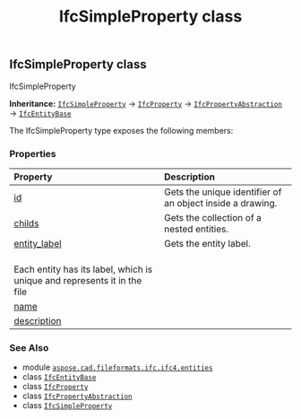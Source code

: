 ﻿---
title: IfcSimpleProperty class
second_title: Aspose.CAD for Python via .NET API References
description: 
type: docs
weight: 5990
url: /python-net/aspose.cad.fileformats.ifc.ifc4.entities/ifcsimpleproperty/
is_root: false
---

## IfcSimpleProperty class

IfcSimpleProperty



**Inheritance:** [`IfcSimpleProperty`](/cad/python-net/aspose.cad.fileformats.ifc.ifc4.entities/ifcsimpleproperty) → 
[`IfcProperty`](/cad/python-net/aspose.cad.fileformats.ifc.ifc4.entities/ifcproperty) → 
[`IfcPropertyAbstraction`](/cad/python-net/aspose.cad.fileformats.ifc.ifc4.entities/ifcpropertyabstraction) → 
[`IfcEntityBase`](/cad/python-net/aspose.cad.fileformats.ifc/ifcentitybase)



The IfcSimpleProperty type exposes the following members:

### Properties
| Property | Description |
| :- | :- |
| [id](/cad/python-net/aspose.cad.fileformats.ifc.ifc4.entities/ifcsimpleproperty/id) | Gets the unique identifier of an object inside a drawing. |
| [childs](/cad/python-net/aspose.cad.fileformats.ifc.ifc4.entities/ifcsimpleproperty/childs) | Gets the collection of a nested entities. |
| [entity_label](/cad/python-net/aspose.cad.fileformats.ifc.ifc4.entities/ifcsimpleproperty/entity_label) | Gets the entity label.<br/>Each entity has its label, which is unique and represents it in the file |
| [name](/cad/python-net/aspose.cad.fileformats.ifc.ifc4.entities/ifcsimpleproperty/name) |  |
| [description](/cad/python-net/aspose.cad.fileformats.ifc.ifc4.entities/ifcsimpleproperty/description) |  |



### See Also
* module [`aspose.cad.fileformats.ifc.ifc4.entities`](..)
* class [`IfcEntityBase`](/cad/python-net/aspose.cad.fileformats.ifc/ifcentitybase)
* class [`IfcProperty`](/cad/python-net/aspose.cad.fileformats.ifc.ifc4.entities/ifcproperty)
* class [`IfcPropertyAbstraction`](/cad/python-net/aspose.cad.fileformats.ifc.ifc4.entities/ifcpropertyabstraction)
* class [`IfcSimpleProperty`](/cad/python-net/aspose.cad.fileformats.ifc.ifc4.entities/ifcsimpleproperty)
